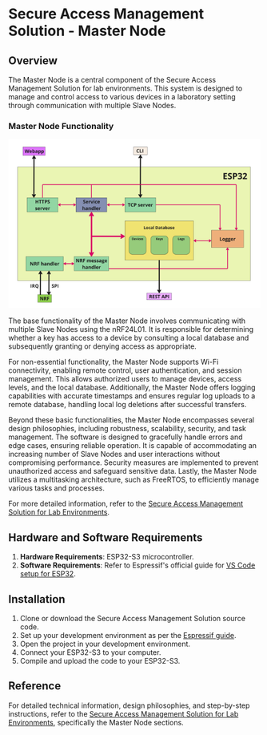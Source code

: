 
# Secure Access Management Solution - Master Node

## Overview

The Master Node is a central component of the Secure Access Management Solution for lab environments. This system is designed to manage and control access to various devices in a laboratory setting through communication with multiple Slave Nodes.

### Master Node Functionality

![Software Architecture](software_architecture.png)

The base functionality of the Master Node involves communicating with multiple Slave Nodes using the nRF24L01. It is responsible for determining whether a key has access to a device by consulting a local database and subsequently granting or denying access as appropriate.

For non-essential functionality, the Master Node supports Wi-Fi connectivity, enabling remote control, user authentication, and session management. This allows authorized users to manage devices, access levels, and the local database. Additionally, the Master Node offers logging capabilities with accurate timestamps and ensures regular log uploads to a remote database, handling local log deletions after successful transfers.

Beyond these basic functionalities, the Master Node encompasses several design philosophies, including robustness, scalability, security, and task management. The software is designed to gracefully handle errors and edge cases, ensuring reliable operation. It is capable of accommodating an increasing number of Slave Nodes and user interactions without compromising performance. Security measures are implemented to prevent unauthorized access and safeguard sensitive data. Lastly, the Master Node utilizes a multitasking architecture, such as FreeRTOS, to efficiently manage various tasks and processes.

For more detailed information, refer to the [Secure Access Management Solution for Lab Environments](SecureAccessManagementSolutionForLabEnvironments.pdf).

## Hardware and Software Requirements

1. **Hardware Requirements**: ESP32-S3 microcontroller.
2. **Software Requirements**: Refer to Espressif's official guide for [VS Code setup for ESP32](https://docs.espressif.com/projects/esp-idf/en/v4.4/esp32/get-started/vscode-setup.html).

## Installation

1. Clone or download the Secure Access Management Solution source code.
2. Set up your development environment as per the [Espressif guide](https://docs.espressif.com/projects/esp-idf/en/v4.4/esp32/get-started/vscode-setup.html).
3. Open the project in your development environment.
4. Connect your ESP32-S3 to your computer.
5. Compile and upload the code to your ESP32-S3.

## Reference

For detailed technical information, design philosophies, and step-by-step instructions, refer to the [Secure Access Management Solution for Lab Environments](SecureAccessManagementSolutionForLabEnvironments.pdf), specifically the Master Node sections.
